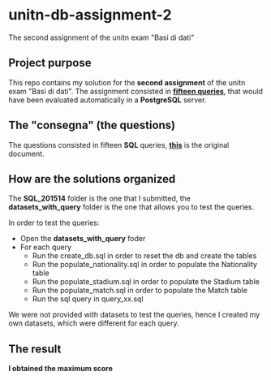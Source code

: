 # unitn-db-assignment-2
The second assignment of the unitn exam "Basi di dati"

## Project purpose

This repo contains my solution for the **second assignment** of the unitn exam "Basi di dati". The assignment consisted in **[fifteen queries](https://github.com/euberdeveloper/unitn-db-assignment-2/blob/main/2020%20Assignment%202.pdf)**, that would have been evaluated automatically in a **PostgreSQL** server.

## The "consegna" (the questions)

The questions consisted in fifteen **SQL** queries, **[this](https://github.com/euberdeveloper/unitn-db-assignment-2/blob/main/2020%20Assignment%202.pdf)** is the original document.

## How are the solutions organized

The **SQL_201514** folder is the one that I submitted, the **datasets_with_query** folder is the one that allows you to test the queries. 

In order to test the queries:
- Open the **datasets_with_query** foder
- For each query
  - Run the create_db.sql in order to reset the db and create the tables
  - Run the populate_nationality.sql in order to populate the Nationality table
  - Run the populate_stadium.sql in order to populate the Stadium table
  - Run the populate_match.sql in order to populate the Match table
  - Run the sql query in query_xx.sql
  
We were not provided with datasets to test the queries, hence I created my own datasets, which were different for each query.

## The result

**I obtained the maximum score**
  
